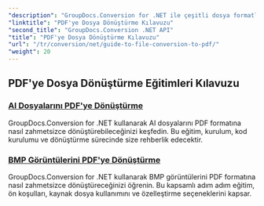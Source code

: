 ```yaml
---
"description": "GroupDocs.Conversion for .NET ile çeşitli dosya formatlarını PDF'ye nasıl zahmetsizce dönüştüreceğinizi öğrenin. Bu adım adım eğitim, kitaplığın kurulumundan sorunsuz dosya dönüşümleri gerçekleştirmeye kadar her şeyi kapsar."
"linktitle": "PDF'ye Dosya Dönüştürme Kılavuzu"
"second_title": "GroupDocs.Conversion .NET API"
"title": "PDF'ye Dosya Dönüştürme Kılavuzu"
"url": "/tr/conversion/net/guide-to-file-conversion-to-pdf/"
"weight": 20
---
```


## PDF'ye Dosya Dönüştürme Eğitimleri Kılavuzu
### [AI Dosyalarını PDF'ye Dönüştürme](./converting-ai-to-pdf/)
GroupDocs.Conversion for .NET kullanarak AI dosyalarını PDF formatına nasıl zahmetsizce dönüştürebileceğinizi keşfedin. Bu eğitim, kurulum, kod kurulumu ve dönüştürme sürecinde size rehberlik edecektir.
### [BMP Görüntülerini PDF'ye Dönüştürme](./converting-bmp-to-pdf/)
GroupDocs.Conversion for .NET kullanarak BMP görüntülerini PDF formatına nasıl zahmetsizce dönüştüreceğinizi öğrenin. Bu kapsamlı adım adım eğitim, ön koşulları, kaynak dosya kullanımını ve özelleştirme seçeneklerini kapsar.